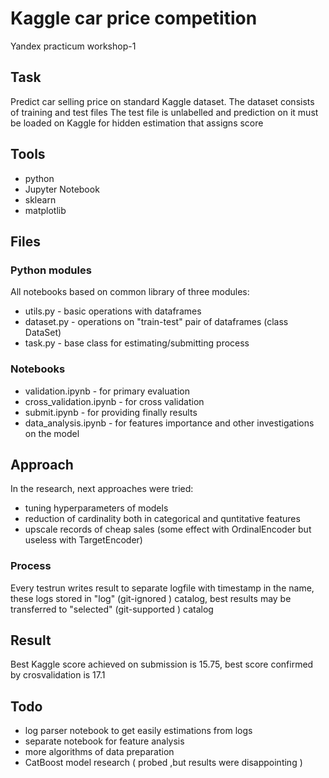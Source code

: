 # Kaggle car price competition
 Yandex practicum workshop-1 
 
## Task
Predict car selling price on standard Kaggle dataset.
The dataset consists of training and test files
The test file is unlabelled and prediction on it must be loaded on Kaggle for hidden estimation that assigns score

## Tools
- python
- Jupyter Notebook
- sklearn
- matplotlib

## Files
### Python modules
All notebooks based on common library of three modules:
- utils.py - basic operations with dataframes
- dataset.py - operations on "train-test" pair of dataframes (class DataSet)
- task.py - base class for estimating/submitting process  

### Notebooks
- validation.ipynb - for primary evaluation 
- cross_validation.ipynb - for cross validation
- submit.ipynb - for providing finally results
- data_analysis.ipynb - for features importance and other investigations on the model

## Approach
In the research, next approaches were tried:
- tuning hyperparameters of models
- reduction of cardinality both in categorical and quntitative features 
- upscale records of cheap sales  (some effect with OrdinalEncoder  but useless with TargetEncoder) 

### Process
Every testrun writes result to separate logfile with timestamp in the name,
 these logs stored in "log" (git-ignored ) catalog,
 best results may be transferred to "selected" (git-supported ) catalog

## Result
Best Kaggle score achieved on submission is 15.75,
 best score confirmed by crosvalidation is 17.1

## Todo
- log parser notebook  to get easily estimations from logs
- separate notebook for feature analysis 
- more algorithms of  data preparation
- CatBoost model research ( probed ,but results were disappointing )